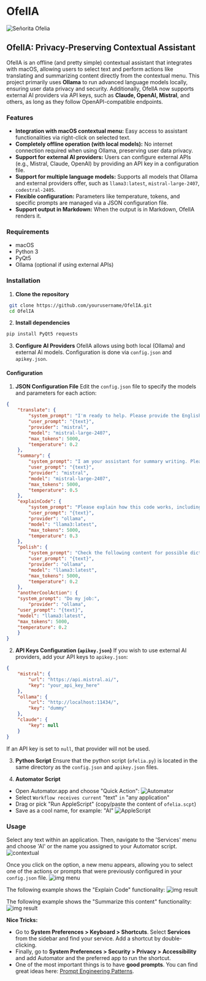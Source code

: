 # OfelIA
![Señorita Ofelia](img/ofelia.jpg)

## OfelIA: Privacy-Preserving Contextual Assistant
OfelIA is an offline (and pretty simple) contextual assistant that integrates with macOS, allowing users to select text and perform actions like translating and summarizing content directly from the contextual menu. This project primarily uses **Ollama** to run advanced language models locally, ensuring user data privacy and security. Additionally, OfelIA now supports external AI providers via API keys, such as **Claude, OpenAI, Mistral**, and others, as long as they follow OpenAPI-compatible endpoints.
  
### Features

- **Integration with macOS contextual menu:** Easy access to assistant functionalities via right-click on selected text.
- **Completely offline operation (with local models):** No internet connection required when using Ollama, preserving user data privacy.
- **Support for external AI providers:** Users can configure external APIs (e.g., Mistral, Claude, OpenAI) by providing an API key in a configuration file.
- **Support for multiple language models:** Supports all models that Ollama and external providers offer, such as `llama3:latest`, `mistral-large-2407`, `codestral-2405`.
- **Flexible configuration:** Parameters like temperature, tokens, and specific prompts are managed via a JSON configuration file.
- **Support output in Markdown:** When the output is in Markdown, OfelIA renders it.

### Requirements
- macOS
- Python 3
- PyQt5
- Ollama (optional if using external APIs)

### Installation

1. **Clone the repository**
```sh
 git clone https://github.com/yourusername/OfelIA.git
 cd OfelIA
```

2. **Install dependencies**
```sh
pip install PyQt5 requests
```

3. **Configure AI Providers**
OfelIA allows using both local (Ollama) and external AI models. Configuration is done via `config.json` and `apikey.json`.

#### Configuration

1. **JSON Configuration File**
Edit the `config.json` file to specify the models and parameters for each action:
```json
{
    "translate": {
        "system_prompt": "I'm ready to help. Please provide the English sentence you'd like me to translate into Spanish. I'll respond only with the translated sentence.",
        "user_prompt": "{text}",
        "provider": "mistral",
        "model": "mistral-large-2407",
        "max_tokens": 5000,
        "temperature": 0.2
    },
    "summary": {
        "system_prompt": "I am your assistant for summary writing. Please provide the text you'd like me to summarize. If the text is in Spanish I will respond in Spanish, if not I will respond in English. I will add the main points and key details in the summary.",
        "user_prompt": "{text}",
        "provider": "mistral",
        "model": "mistral-large-2407",
        "max_tokens": 5000,
        "temperature": 0.5
    },
    "explainCode": {
        "system_prompt": "Please explain how this code works, including any key concepts or algorithms used.",
        "user_prompt": "{text}",
        "provider": "ollama",
        "model": "llama3:latest",
        "max_tokens": 5000,
        "temperature": 0.3
    },
    "polish": {
        "system_prompt": "Check the following content for possible diction and grammar problems, and polish it carefully. I'll respond only with the fixed sentence.",
        "user_prompt": "{text}",
        "provider": "ollama",
        "model": "llama3:latest",
        "max_tokens": 5000,
        "temperature": 0.2
    },
	"anotherCoolAction": {
	"system_prompt": "Do my job:",
        "provider": "ollama",
	"user_prompt": "{text}",
	"model": "llama3:latest",
	"max_tokens": 5000,
	"temperature": 0.2
	}
}
```

2. **API Keys Configuration (`apikey.json`)**
If you wish to use external AI providers, add your API keys to `apikey.json`:
```json
{
    "mistral": {
        "url": "https://api.mistral.ai/",
        "key": "your_api_key_here"
    },
    "ollama": {
        "url": "http://localhost:11434/",
        "key": "dummy"
    },
    "claude": {
        "key": null
    }
}
```
If an API key is set to `null`, that provider will not be used.

3. **Python Script**
Ensure that the python script (`ofelia.py`) is located in the same directory as the `config.json` and `apikey.json` files.

4. **Automator Script**
* Open Automator.app and choose "Quick Action":
![Automator](img/automator.png)
* Select `Workflow receives current` "text" `in` "any application"
* Drag or pick "Run AppleScript" (copy/paste the content of `ofelia.scpt`)
* Save as a cool name, for example: "AI"
![AppleScript](img/AppleScript.png)

### Usage
Select any text within an application. Then, navigate to the 'Services' menu and choose 'AI' or the name you assigned to your Automator script.
![contextual](img/contextual.png)

Once you click on the option, a new menu appears, allowing you to select one of the actions or prompts that were previously configured in your `config.json` file.
![img menu](img/menu.png)

The following example shows the "Explain Code" functionality:
![img result](img/code.png)

The following example shows the "Summarize this content" functionality:
![img result](img/summary.png)

**Nice Tricks:**
* Go to **System Preferences > Keyboard > Shortcuts**. Select **Services** from the sidebar and find your service. Add a shortcut by double-clicking. 
* Finally, go to **System Preferences > Security > Privacy > Accessibility** and add Automator and the preferred app to run the shortcut.
* One of the most important things is to have **good prompts**. You can find great ideas here: [Prompt Engineering Patterns](https://github.com/danielmiessler/fabric/tree/main/patterns).
